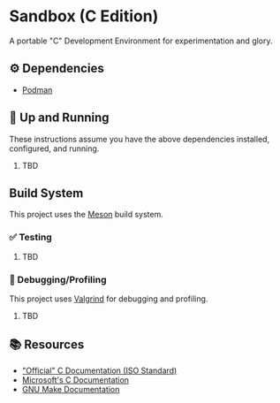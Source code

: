 # Sandbox (C Edition)

A portable "C" Development Environment for experimentation and glory.

## ⚙️ Dependencies

-   [Podman](https://podman.io/)

## 🔧 Up and Running

These instructions assume you have the above dependencies installed, configured, and running.

1.  TBD

## Build System

This project uses the [Meson](https://mesonbuild.com/index.html) build system.

### ✅ Testing

1.  TBD

### 🐛 Debugging/Profiling

This project uses [Valgrind](https://valgrind.org/) for debugging and profiling.

1.  TBD

## 📚 Resources

-   ["Official" C Documentation (ISO Standard)](https://www.iso.org/standard/82075.html)
-   [Microsoft's C Documentation](https://learn.microsoft.com/en-us/cpp/c-language/?view=msvc-170)
-   [GNU Make Documentation](https://www.gnu.org/software/make/)
